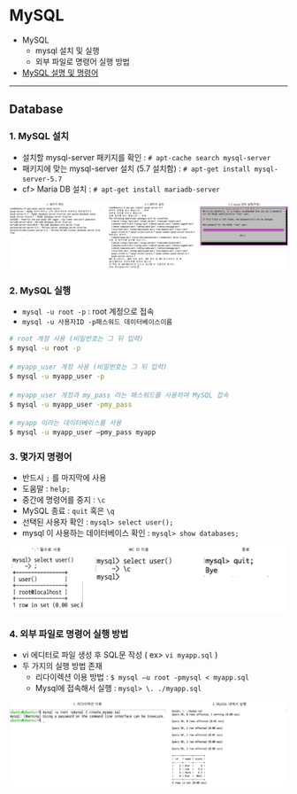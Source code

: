 # MySQL
  - MySQL
    - mysql 설치 및 실행
    - 외부 파일로 명령어 실행 방법
  - [MySQL 설명 및 명령어](https://github.com/Lee-KyungSeok/MySQL-Study)

---

## Database
  ### 1. MySQL 설치
  - 설치할 mysql-server 패키지를 확인 : `# apt-cache search mysql-server`
  - 패키지에 맞는 mysql-server 설치 (5.7 설치함) : `# apt-get install mysql-server-5.7`
  - cf> Maria DB 설치 : `# apt-get install mariadb-server`

  ![](https://github.com/Lee-KyungSeok/Linux-Study/blob/master/Database/picture/install.png)

  ### 2. MySQL 실행
  - `mysql -u root -p` : root 계정으로 접속
  - `mysql -u 사용자ID -p패스워드 데이터베이스이름`

  ```bash
  # root 계정 사용 (비밀번호는 그 뒤 입력)
  $ mysql -u root -p

  # myapp_user 계정 사용 (비밀번호는 그 뒤 입력)
  $ mysql -u myapp_user -p

  # myapp_user 계정과 my_pass 라는 패스워드를 사용하여 MySQL 접속
  $ mysql -u myapp_user -pmy_pass

  # myapp 이라는 데이터베이스를 사용
  $ mysql -u myapp_user –pmy_pass myapp
  ```

  ### 3. 몇가지 명령어
  - 반드시 `;` 를 마지막에 사용
  - 도움말 : `help;`
  - 중간에 명령어를 중지 : `\c`
  -  MySQL 종료 : `quit` 혹은 `\q`
  - 선택된 사용자 확인 : `mysql> select user();`
  - mysql 이 사용하는 데이터베이스 확인 : `mysql> show databases;`

  ![](https://github.com/Lee-KyungSeok/Linux-Study/blob/master/Database/picture/command.png)  

  ### 4. 외부 파일로 명령어 실행 방법
  - vi 에디터로 파일 생성 후 SQL문 작성 ( ex> `vi myapp.sql` )
  - 두 가지의 실행 방법 존재
    - 리다이렉션 이용 방법  : `$ mysql –u root -pmysql < myapp.sql`
    - Mysql에 접속해서 실행 : `mysql> \. ./myapp.sql`

  ![](https://github.com/Lee-KyungSeok/Linux-Study/blob/master/Database/picture/out.png)  
